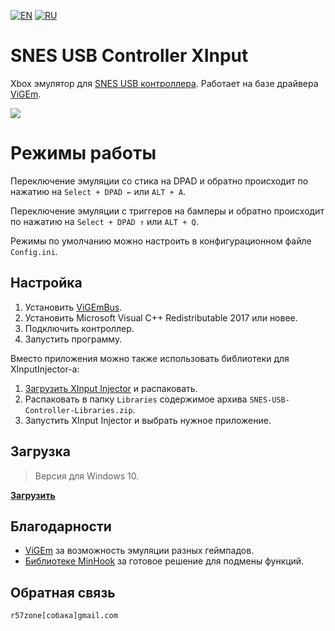 [![EN](https://user-images.githubusercontent.com/9499881/33184537-7be87e86-d096-11e7-89bb-f3286f752bc6.png)](https://github.com/r57zone/SNES-USB-Controller-XInput/) 
[![RU](https://user-images.githubusercontent.com/9499881/27683795-5b0fbac6-5cd8-11e7-929c-057833e01fb1.png)](https://github.com/r57zone/SNES-USB-Controller-XInput/blob/master/README.RU.md)

# SNES USB Controller XInput
Xbox эмулятор для [SNES USB контроллера](http://alii.pub/6hw4yd). Работает на базе драйвера [ViGEm](https://github.com/ViGEm).

![](https://user-images.githubusercontent.com/9499881/197362614-fee74a6d-0f46-4421-95ff-56c5b3ab57e4.png)

# Режимы работы
Переключение эмуляции со стика на DPAD и обратно происходит по нажатию на `Select + DPAD ←` или `ALT + A`.


Переключение эмуляции с триггеров на бамперы и обратно происходит по нажатию на `Select + DPAD ↑` или `ALT + Q`.


Режимы по умолчанию можно настроить в конфигурационном файле `Config.ini`.

## Настройка
1. Установить [ViGEmBus](https://github.com/ViGEm/ViGEmBus/releases).
2. Установить Microsoft Visual C++ Redistributable 2017 или новее.
3. Подключить контроллер.
4. Запустить программу.



Вместо приложения можно также использовать библиотеки для XInputInjector-а:

1. [Загрузить XInput Injector](https://github.com/r57zone/X360Advance/releases/) и распаковать.
2. Распаковать в папку `Libraries` содержимое архива `SNES-USB-Controller-Libraries.zip`.
3. Запустить XInput Injector и выбрать нужное приложение.

## Загрузка
>Версия для Windows 10.

**[Загрузить](https://github.com/r57zone/SNES-USB-Controller-XInput/releases)**

## Благодарности
* [ViGEm](https://github.com/ViGEm) за возможность эмуляции разных геймпадов.
* [Библиотеке MinHook](https://github.com/TsudaKageyu/minhook) за готовое решение для подмены функций.

## Обратная связь
`r57zone[собака]gmail.com`